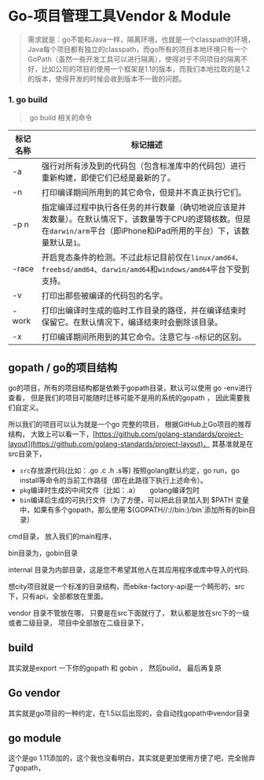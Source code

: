 # Go-项目管理工具Vendor & Module

> ​		需求就是：go不能和Java一样，隔离环境，也就是一个classpath的环境，Java每个项目都有独立的classpath，而go所有的项目本地环境只有一个GoPath（虽然一些开发工具可以进行隔离），使得对于不同项目的隔离不好，比如公司的项目的使用一个框架是1.1的版本，而我们本地拉取的是1.2的版本，使得开发的时候会收到版本不一致的问题。

### 1. go build

> ​	go build 相关的命令

| 标记名称 | 标记描述                                                     |
| -------- | ------------------------------------------------------------ |
| -a       | 强行对所有涉及到的代码包（包含标准库中的代码包）进行重新构建，即使它们已经是最新的了。 |
| -n       | 打印编译期间所用到的其它命令，但是并不真正执行它们。         |
| -p n     | 指定编译过程中执行各任务的并行数量（确切地说应该是并发数量）。在默认情况下，该数量等于CPU的逻辑核数。但是在`darwin/arm`平台（即iPhone和iPad所用的平台）下，该数量默认是`1`。 |
| -race    | 开启竞态条件的检测。不过此标记目前仅在`linux/amd64`、`freebsd/amd64`、`darwin/amd64`和`windows/amd64`平台下受到支持。 |
| -v       | 打印出那些被编译的代码包的名字。                             |
| -work    | 打印出编译时生成的临时工作目录的路径，并在编译结束时保留它。在默认情况下，编译结束时会删除该目录。 |
| -x       | 打印编译期间所用到的其它命令。注意它与`-n`标记的区别。       |



## gopath / go的项目结构

go的项目，所有的项目结构都是依赖于gopath目录，默认可以使用 go -env进行查看， 但是我们的项目可能随时迁移可能不是用的系统的gopath ， 因此需要我们自定义。 

所以我们的项目可以认为就是一个go 完整的项目， 根据GitHub上Go项目的推荐结构， 大致上可以看一下，[https://github.com/golang-standards/project-layout](https://github.com/golang-standards/project-layout)， 其基准就是在src目录下，

- `src`存放源代码(比如：.go .c .h .s等)  按照golang默认约定，go run，go install等命令的当前工作路径（即在此路径下执行上述命令）。
- `pkg`编译时生成的中间文件（比如：.a）　　golang编译包时
- `bin`编译后生成的可执行文件（为了方便，可以把此目录加入到 $PATH 变量中，如果有多个gopath，那么使用`${GOPATH//://bin:}/bin`添加所有的bin目录）

cmd目录， 放入我们的main程序， 

bin目录为，gobin目录

internal 目录为内部目录，这是您不希望其他人在其应用程序或库中导入的代码.

想city项目就是一个标准的目录结构，而ebike-factory-api是一个畸形的，src下，只有api，全部都放在里面。

vendor 目录不管放在哪， 只要是在src下面就行了， 默认都是放在src下的一级或者二级目录， 项目中全部放在二级目录下， 



## build

其实就是export 一下你的gopath 和 gobin ， 然后build， 最后再复原





## Go vendor

其实就是go项目的一种约定，在1.5以后出现的，会自动找gopath中vendor目录



## go module

这个是go 1.11添加的，这个我也没看明白，其实就是更加使用方便了吧，完全抛弃了gopath，